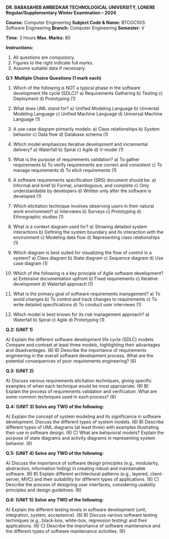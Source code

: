 **DR. BABASAHEB AMBEDKAR TECHNOLOGICAL UNIVERSITY, LONERE**
**Regular/Supplementary Winter Examination – 2024**

**Course:** Computer Engineering
**Subject Code & Name:** BTCOC503: Software Engineering
**Branch:** Computer Engineering
**Semester:** V

**Time:** 3 Hours                                                                     **Max. Marks:** 80

**Instructions:**
1. All questions are compulsory.
2. Figures to the right indicate full marks.
3. Assume suitable data if necessary.


**Q.1: Multiple Choice Questions (1 mark each)**

1.  Which of the following is NOT a typical phase in the software development life cycle (SDLC)?
    a) Requirements Gathering  b) Testing  c) Deployment  d) Prototyping (1)

2.  What does UML stand for?
    a) Unified Modeling Language  b) Universal Modeling Language  c) Unified Machine Language  d) Universal Machine Language (1)

3.  A use case diagram primarily models:
    a) Class relationships  b) System behavior  c) Data flow  d) Database schema (1)

4.  Which model emphasizes iterative development and incremental delivery?
    a) Waterfall  b) Spiral  c) Agile  d) V-model (1)

5.  What is the purpose of requirements validation?
    a) To gather requirements  b) To verify requirements are correct and consistent  c) To manage requirements  d) To elicit requirements (1)

6.  A software requirements specification (SRS) document should be:
    a) Informal and brief  b) Formal, unambiguous, and complete  c) Only understandable by developers  d) Written only after the software is developed (1)

7.  Which elicitation technique involves observing users in their natural work environment?
    a) Interviews  b) Surveys  c) Prototyping  d) Ethnographic studies (1)

8.  What is a context diagram used for?
    a) Showing detailed system interactions  b) Defining the system boundary and its interaction with the environment  c) Modeling data flow  d) Representing class relationships (1)

9.  Which diagram is best suited for visualizing the flow of control in a system?
    a) Class diagram  b) State diagram  c) Sequence diagram  d) Use case diagram (1)

10. Which of the following is a key principle of Agile software development?
     a) Extensive documentation upfront  b) Fixed requirements  c) Iterative development  d) Waterfall approach (1)

11. What is the primary goal of software requirements management?
     a) To avoid changes  b) To control and track changes to requirements  c) To write detailed specifications  d) To conduct user interviews (1)

12.  Which model is best known for its risk management approach?
     a) Waterfall  b) Spiral  c) Agile  d) Prototyping (1)


**Q.2: (UNIT 1)**

A) Explain the different software development life cycle (SDLC) models. Compare and contrast at least three models, highlighting their advantages and disadvantages. (6)
B) Describe the importance of requirements engineering in the overall software development process.  What are the potential consequences of poor requirements engineering? (6)


**Q.3: (UNIT 2)**

A)  Discuss various requirements elicitation techniques, giving specific examples of when each technique would be most appropriate. (6)
B) Explain the process of requirements validation and verification. What are some common techniques used in each process? (6)


**Q.4: (UNIT 3) Solve any TWO of the following:**

A) Explain the concept of system modeling and its significance in software development. Discuss the different types of system models. (6)
B) Describe different types of UML diagrams (at least three) with examples illustrating their use in software design. (6)
C) What are behavioral models? Explain the purpose of state diagrams and activity diagrams in representing system behavior.  (6)


**Q.5: (UNIT 4) Solve any TWO of the following:**

A) Discuss the importance of software design principles (e.g., modularity, abstraction, information hiding) in creating robust and maintainable software. (6)
B) Explain different architectural patterns (e.g., layered, client-server, MVC) and their suitability for different types of applications. (6)
C) Describe the process of designing user interfaces, considering usability principles and design guidelines. (6)


**Q.6: (UNIT 5) Solve any TWO of the following:**

A) Explain the different testing levels in software development (unit, integration, system, acceptance).  (6)
B) Discuss various software testing techniques (e.g., black-box, white-box, regression testing) and their applications. (6)
C)  Describe the importance of software maintenance and the different types of software maintenance activities. (6)

